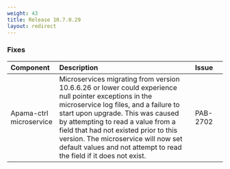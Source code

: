 ```yaml
---
weight: 43
title: Release 10.7.0.29
layout: redirect
---
```


### Fixes

<table>
<colgroup>
    <col style="width: 15%;">
    <col style="width: 70%;">
    <col style="width: 15%;">
</colgroup>
<thead>
<tr>
<th style="text-align:left">Component</th>
<th style="text-align:left">Description</th>
<th style="text-align:left">Issue</th>
</tr>
</thead>
<tbody> 

<tr>
<td style="text-align:left">Apama-ctrl microservice</td>
<td style="text-align:left">Microservices migrating from version 10.6.6.26 or lower could experience null pointer exceptions in the microservice log files, and a failure to start upon upgrade. This was caused by attempting to read a value from a field that had not existed prior to this version. The microservice will now set default values and not attempt to read the field if it does not exist.</td>
<td style="text-align:left">PAB-2702</td>
</tr>
</tbody>
</table>






